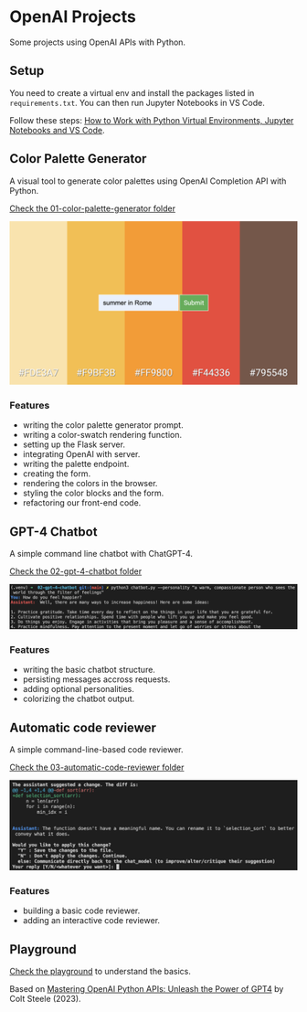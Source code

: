 # OpenAI Projects

Some projects using OpenAI APIs with Python.

## Setup

You need to create a virtual env and install the packages listed in `requirements.txt`. You can then run Jupyter Notebooks in VS Code.

Follow these steps: [How to Work with Python Virtual Environments, Jupyter Notebooks and VS Code](https://python.plainenglish.io/how-to-work-with-python-virtual-environments-jupyter-notebooks-and-vs-code-536fac3d93a1).

## Color Palette Generator

A visual tool to generate color palettes using OpenAI Completion API with Python.

[Check the 01-color-palette-generator folder](01-color-palette-generator)

<p align="center">
    <a href="01-color-palette-generator">
        <img src="01-color-palette-generator/screenshot.png">
    </a>
</p>

### Features

- writing the color palette generator prompt.
- writing a color-swatch rendering function.
- setting up the Flask server.
- integrating OpenAI with server.
- writing the palette endpoint.
- creating the form.
- rendering the colors in the browser.
- styling the color blocks and the form.
- refactoring our front-end code.

## GPT-4 Chatbot

A simple command line chatbot with ChatGPT-4.

[Check the 02-gpt-4-chatbot folder](02-gpt-4-chatbot)

<p align="center">
    <a href="02-gpt-4-chatbot">
        <img src="02-gpt-4-chatbot/screenshot.png">
    </a>
</p>

### Features

- writing the basic chatbot structure.
- persisting messages accross requests.
- adding optional personalities.
- colorizing the chatbot output.

## Automatic code reviewer

A simple command-line-based code reviewer.

[Check the 03-automatic-code-reviewer folder](03-automatic-code-reviewer)

<p align="center">
    <a href="03-automatic-code-reviewer">
        <img src="03-automatic-code-reviewer/screenshot.png">
    </a>
</p>

### Features

- building a basic code reviewer.
- adding an interactive code reviewer.

## Playground

[Check the playground](playground/) to understand the basics.

Based on [Mastering OpenAI Python APIs: Unleash the Power of GPT4](https://www.udemy.com/course/mastering-openai/) by Colt Steele (2023).
